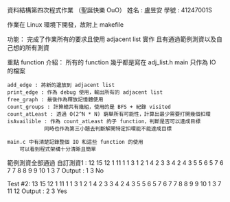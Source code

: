 資料結構第四次程式作業 （聖誕快樂 OuO）
姓名 : 盧昱安
學號 : 41247001S

作業在 Linux 環境下開發，故附上 makefile

功能：
    完成了作業所有的要求且使用 adjacent list 實作
    且有通過範例測資以及自己想的所有測資

重點 function 介紹：
    所有的 function 幾乎都是寫在 adj_list.h
    main 只作為 IO 的檔案

    add_edge : 將新的邊放到 adjacent list
    print_edge : 作為 debug 使用，輸出所有的 adjacent list
    free_graph : 最後作為釋放記憶體使用
    count_groups : 計算總共有幾組，使用的是 BFS + 紀錄 visited
    count_atLeast : 透過 O(2^N * N) 窮舉所有可能性，計算出最少需要打開幾個扣環
    isAvailible : 作為 count_atLeast 的子 function，判斷是否可以達成目標
                同時也作為第三小題去判斷解開特定扣環能不能達成目標

    main.c 中有清楚記錄整個 IO 和這些 function 的使用
        可以看到程式架構十分清晰且簡單

範例測資全部通過
自訂測資1 : 
12 15
12 1
11 1
1 3
1 2
1 4
2 3
3 4
2 4
3 5
5 6
5 7
6 7
7 8
8 9
9 10
1 3 7
Output : 
1
3
No

Test #2:
13 15
12 1
11 1
1 3
1 2
1 4
2 3
3 4
2 4
3 5
5 6
5 7
6 7
7 8
8 9
9 10
1 3 7 11 12
Output :
2
3
Yes



